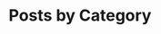 ---
title: "Posts by Category"
layout: categories_tags
permalink: /categories_tags/
author_profile: true
---